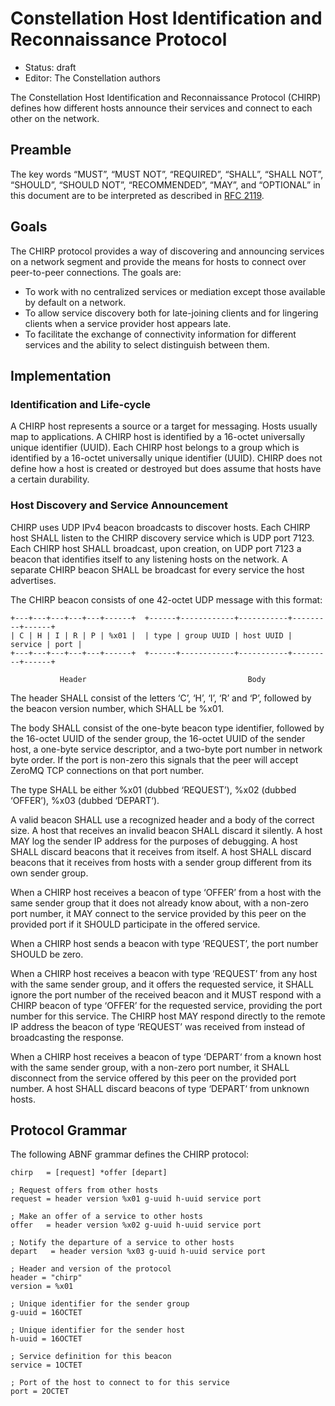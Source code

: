 # Constellation Host Identification and Reconnaissance Protocol

* Status: draft
* Editor: The Constellation authors

The Constellation Host Identification and Reconnaissance Protocol (CHIRP) defines how different hosts announce their services and connect to each other on the network.

## Preamble

The key words “MUST”, “MUST NOT”, “REQUIRED”, “SHALL”, “SHALL NOT”, “SHOULD”, “SHOULD NOT”, “RECOMMENDED”, “MAY”, and “OPTIONAL” in this document are to be interpreted as described in [RFC 2119](http://tools.ietf.org/html/rfc2119).

## Goals

The CHIRP protocol provides a way of discovering and announcing services on a network segment and provide the means for hosts to connect over peer-to-peer connections. The goals are:

* To work with no centralized services or mediation except those available by default on a network.
* To allow service discovery both for late-joining clients and for lingering clients when a service provider host appears late.
* To facilitate the exchange of connectivity information for different services and the ability to select distinguish between them.

## Implementation

### Identification and Life-cycle

A CHIRP host represents a source or a target for messaging. Hosts usually map to applications. A CHIRP host is identified by a 16-octet universally unique identifier (UUID). Each CHIRP host belongs to a group which is identified by a 16-octet universally unique identifier (UUID). CHIRP does not define how a host is created or destroyed but does assume that hosts have a certain durability.

### Host Discovery and Service Announcement

CHIRP uses UDP IPv4 beacon broadcasts to discover hosts. Each CHIRP host SHALL listen to the CHIRP discovery service which is UDP port 7123. Each CHIRP host SHALL broadcast, upon creation, on UDP port 7123 a beacon that identifies itself to any listening hosts on the network. A separate CHIRP beacon SHALL be broadcast for every service the host advertises.

The CHIRP beacon consists of one 42-octet UDP message with this format:

```text
+---+---+---+---+---+------+  +------+------------+-----------+---------+------+
| C | H | I | R | P | %x01 |  | type | group UUID | host UUID | service | port |
+---+---+---+---+---+------+  +------+------------+-----------+---------+------+

           Header                                    Body
```

The header SHALL consist of the letters ‘C’, ‘H’, ‘I’, ‘R’ and ‘P’, followed by the beacon version number, which SHALL be %x01.

The body SHALL consist of the one-byte beacon type identifier, followed by the 16-octet UUID of the sender group, the 16-octet UUID of the sender host, a one-byte service descriptor, and a two-byte port number in network byte order. If the port is non-zero this signals that the peer will accept ZeroMQ TCP connections on that port number.

The type SHALL be either %x01 (dubbed ‘REQUEST’), %x02 (dubbed ‘OFFER’), %x03 (dubbed ‘DEPART‘).

A valid beacon SHALL use a recognized header and a body of the correct size. A host that receives an invalid beacon SHALL discard it silently. A host MAY log the sender IP address for the purposes of debugging. A host SHALL discard beacons that it receives from itself. A host SHALL discard beacons that it receives from hosts with a sender group different from its own sender group.

When a CHIRP host receives a beacon of type ‘OFFER’ from a host with the same sender group that it does not already know about, with a non-zero port number, it MAY connect to the service provided by this peer on the provided port if it SHOULD participate in the offered service.

When a CHIRP host sends a beacon with type ‘REQUEST’, the port number SHOULD be zero.

When a CHIRP host receives a beacon with type ‘REQUEST’ from any host with the same sender group, and it offers the requested service, it SHALL ignore the port number of the received beacon and it MUST respond with a CHIRP beacon of type ‘OFFER’ for the requested service, providing the port number for this service.
The CHIRP host MAY respond directly to the remote IP address the beacon of type ‘REQUEST’ was received from instead of broadcasting the response.

When a CHIRP host receives a beacon of type ‘DEPART‘ from a known host with the same sender group, with a non-zero port number, it SHALL disconnect from the service offered by this peer on the provided port number. A host SHALL discard beacons of type ‘DEPART‘ from unknown hosts.

## Protocol Grammar

The following ABNF grammar defines the CHIRP protocol:

```abnf
chirp   = [request] *offer [depart]

; Request offers from other hosts
request = header version %x01 g-uuid h-uuid service port

; Make an offer of a service to other hosts
offer   = header version %x02 g-uuid h-uuid service port

; Notify the departure of a service to other hosts
depart   = header version %x03 g-uuid h-uuid service port

; Header and version of the protocol
header = "chirp"
version = %x01

; Unique identifier for the sender group
g-uuid = 16OCTET

; Unique identifier for the sender host
h-uuid = 16OCTET

; Service definition for this beacon
service = 1OCTET

; Port of the host to connect to for this service
port = 2OCTET
```
